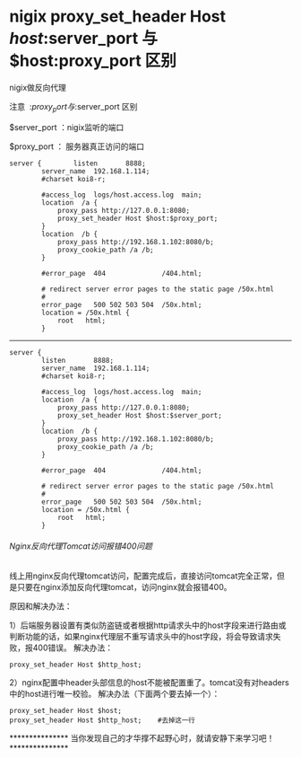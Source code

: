 
# nigix proxy_set_header Host $host:$server_port 与 $host:proxy_port 区别 #

nigix做反向代理  

注意  :$proxy_port  与 :$server_port 区别

$server_port ：nigix监听的端口

$proxy_port ： 服务器真正访问的端口

```
server {        listen       8888;
        server_name  192.168.1.114;        
        #charset koi8-r;

        #access_log  logs/host.access.log  main;
        location  /a {
            proxy_pass http://127.0.0.1:8080;
            proxy_set_header Host $host:$proxy_port;
        }
        location  /b {
            proxy_pass http://192.168.1.102:8080/b;
            proxy_cookie_path /a /b;
        }

        #error_page  404              /404.html;

        # redirect server error pages to the static page /50x.html
        #
        error_page   500 502 503 504  /50x.html;
        location = /50x.html {
            root   html;
        }
```

-----------------------------------------------------------------------------------------------------------------

```
server {
        listen       8888;
        server_name  192.168.1.114;        
        #charset koi8-r;

        #access_log  logs/host.access.log  main;
        location  /a {
            proxy_pass http://127.0.0.1:8080;
            proxy_set_header Host $host:$server_port;
        }
        location  /b {
            proxy_pass http://192.168.1.102:8080/b;
            proxy_cookie_path /a /b;
        }

        #error_page  404              /404.html;

        # redirect server error pages to the static page /50x.html
        #
        error_page   500 502 503 504  /50x.html;
        location = /50x.html {
            root   html;
        }
```

######   Nginx反向代理Tomcat访问报错400问题   #######

线上用nginx反向代理tomcat访问，配置完成后，直接访问tomcat完全正常，但是只要在nginx添加反向代理tomcat，访问nginx就会报错400。

原因和解决办法：

1）后端服务器设置有类似防盗链或者根据http请求头中的host字段来进行路由或判断功能的话，如果nginx代理层不重写请求头中的host字段，将会导致请求失败，报400错误。
解决办法：

	proxy_set_header Host $http_host;

2）nginx配置中header头部信息的host不能被配置重了。tomcat没有对headers中的host进行唯一校验。
解决办法（下面两个要去掉一个）：

	proxy_set_header Host $host;
	proxy_set_header Host $http_host;    #去掉这一行

*************** 当你发现自己的才华撑不起野心时，就请安静下来学习吧！***************